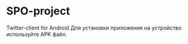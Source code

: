 # SPO-project
Twitter-client for Android
Для установки приложения на устройство используйте APK файл.
